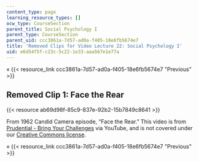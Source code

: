 ```yaml
---
content_type: page
learning_resource_types: []
ocw_type: CourseSection
parent_title: Social Psychology I
parent_type: CourseSection
parent_uid: ccc3861a-7d57-ad0a-f405-18e6fb5674e7
title: 'Removed Clips for Video Lecture 22: Social Psychology I'
uid: e6d54f5f-c23c-5c22-1e33-aaa567e1e77a
---
```


« {{< resource_link ccc3861a-7d57-ad0a-f405-18e6fb5674e7 "Previous" >}}

Removed Clip 1: Face the Rear
-----------------------------

{{< resource ab69d98f-85c9-837e-92b2-15b7849c8641 >}}

From 1962 Candid Camera episode, “Face the Rear.” This video is from [Prudential - Bring Your Challenges](https://www.youtube.com/user/Prudential) via YouTube, and is not covered under our [Creative Commons license](/terms/#cc).

« {{< resource_link ccc3861a-7d57-ad0a-f405-18e6fb5674e7 "Previous" >}}